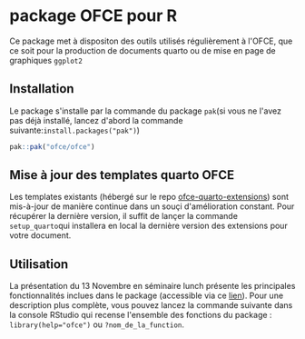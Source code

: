 # package OFCE pour R

Ce package met à dispositon des outils utilisés régulièrement à l'OFCE, que ce soit pour la production de documents quarto ou de mise en page de graphiques `ggplot2`

## Installation

Le package s'installe par la commande du package `pak`(si vous ne l'avez pas déjà installé, lancez d'abord la commande suivante:`install.packages("pak")`)

``` r
pak::pak("ofce/ofce")
```
## Mise à jour des templates quarto OFCE
Les templates existants (hébergé sur le repo [ofce-quarto-extensions](https://github.com/OFCE/ofce-quarto-extensions)) sont mis-à-jour de manière continue dans un souçi d'amélioration constant. Pour récupérer la dernière version, il suffit de lançer la commande `setup_quarto`qui installera en local la dernière version des extensions pour votre document. 

## Utilisation

La présentation du 13 Novembre en séminaire lunch présente les principales fonctionnalités inclues dans le package (accessible via ce [lien](https://ofce.github.io/ofce/)). 
Pour une description plus complète, vous pouvez lancez la commande suivante dans la console RStudio qui recense l'ensemble des fonctions du package : `library(help="ofce")` ou `?nom_de_la_function`.


